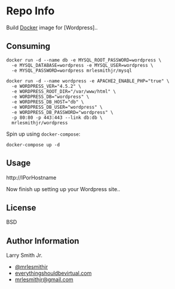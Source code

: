 Repo Info
=========
Build [Docker] image for [Wordpress]..

Consuming
---------
```
docker run -d --name db -e MYSQL_ROOT_PASSWORD=wordpress \
  -e MYSQL_DATABASE=wordpress -e MYSQL_USER=wordpress \
  -e MYSQL_PASSWORD=wordpress mrlesmithjr/mysql
```
```
docker run -d --name wordpress -e APACHE2_ENABLE_PHP="true" \
  -e WORDPRESS_VER="4.5.2" \
  -e WORDPRESS_ROOT_DIR="/var/www/html" \
  -e WORDPRESS_DB="wordpress" \
  -e WORDPRESS_DB_HOST="db" \
  -e WORDPRESS_DB_USER="wordpress" \
  -e WORDPRESS_DB_PASSWORD="wordpress" \
  -p 80:80 -p 443:443 --link db:db \
  mrlesmithjr/wordpress
```
Spin up using `docker-compose`:
```
docker-compose up -d
```

Usage
-----
http://IPorHostname

Now finish up setting up your Wordpress site..

License
-------

BSD

Author Information
------------------

Larry Smith Jr.
- [@mrlesmithjr]
- [everythingshouldbevirtual.com]
- [mrlesmithjr@gmail.com]


[Ansible]: <https://www.ansible.com/>
[Docker]: <https://www.docker.com>
[@mrlesmithjr]: <https://twitter.com/mrlesmithjr>
[everythingshouldbevirtual.com]: <http://everythingshouldbevirtual.com>
[mrlesmithjr@gmail.com]: <mailto:mrlesmithjr@gmail.com>

